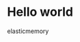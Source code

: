 <html>
<head>
  <meta charset="UTF-8">
  <title>data project</title>
</head>
<body>
  <h1>Hello world</h1>
  <footer>elasticmemory</footer>
</body>
</html>
